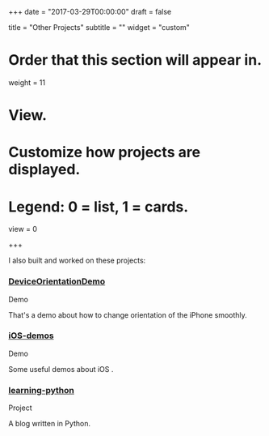+++
date = "2017-03-29T00:00:00"
draft = false

title = "Other Projects"
subtitle = ""
widget = "custom"

# Order that this section will appear in.
weight = 11

# View.
# Customize how projects are displayed.
# Legend: 0 = list, 1 = cards.
view = 0

+++

I also built and worked on these projects:


### [DeviceOrientationDemo](https://github.com/manajay/DeviceOrientationDemo)
<span class="dim">Demo</span>

That's a demo about how to change orientation of the iPhone smoothly.

### [iOS-demos](https://github.com/manajay/iOS-demos)
<span class="dim">Demo</span>

Some useful demos about iOS .

### [learning-python](https://github.com/manajay/learning-python)
<span class="dim">Project</span>

A blog written in Python. 

